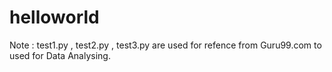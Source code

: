 # helloworld

Note : test1.py , test2.py , test3.py are used for refence from Guru99.com to used for Data Analysing.  
